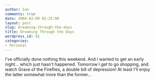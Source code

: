 ```yaml
---
author: Ian
comments: true
date: 2004-02-09 02:25:00
layout: post
slug: dreaming-through-the-days
title: Dreaming Through the Days
wordpress_id: 91
categories:
- Personal
---
```


I've officially done nothing this weekend.  And I wanted to get an early night... which just hasn't happened.  Tomorrow I get to go shopping, and watch Grave of the Fireflies, a double bill of depression!  At least I'll enjoy the latter somewhat more than the former...  


